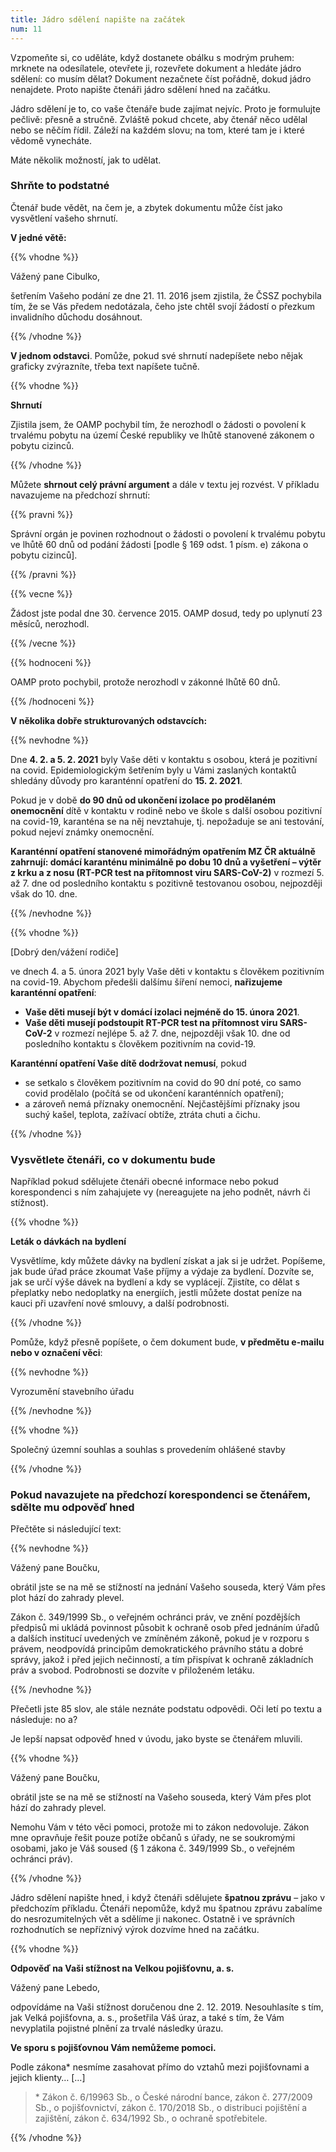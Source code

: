 ```yaml
---
title: Jádro sdělení napište na začátek
num: 11
---
```

Vzpomeňte si, co uděláte, když dostanete obálku s modrým pruhem: mrknete na odesílatele, otevřete ji, rozevřete dokument a hledáte jádro sdělení: co musím dělat? Dokument nezačnete číst pořádně, dokud jádro nenajdete. Proto napište čtenáři jádro sdělení hned na začátku.

Jádro sdělení je to, co vaše čtenáře bude zajímat nejvíc. Proto je formulujte pečlivě: přesně a stručně. Zvláště pokud chcete, aby čtenář něco udělal nebo se něčím řídil. Záleží na každém slovu; na tom, které tam je i které vědomě vynecháte.

Máte několik možností, jak to udělat.

### Shrňte to podstatné

Čtenář bude vědět, na čem je, a zbytek dokumentu může číst jako vysvětlení vašeho shrnutí.

**V jedné větě:**

{{% vhodne %}}

Vážený pane Cibulko,

šetřením Vašeho podání ze dne 21. 11. 2016 jsem zjistila, že ČSSZ pochybila tím, že se Vás předem nedotázala, čeho jste chtěl svojí žádostí o přezkum invalidního důchodu dosáhnout.

{{% /vhodne %}}

**V jednom odstavci**. Pomůže, pokud své shrnutí nadepíšete nebo nějak graficky zvýrazníte, třeba text napíšete tučně.

{{% vhodne %}}

**Shrnutí**

Zjistila jsem, že OAMP pochybil tím, že nerozhodl o žádosti o povolení k trvalému pobytu na území České republiky ve lhůtě stanovené zákonem o pobytu cizinců.

{{% /vhodne %}}

Můžete **shrnout celý právní argument** a dále v textu jej rozvést. V příkladu navazujeme na předchozí shrnutí:

{{% pravni %}}

Správní orgán je povinen rozhodnout o žádosti o povolení k trvalému pobytu ve lhůtě 60 dnů od podání žádosti \[podle § 169 odst. 1 písm. e) zákona o pobytu cizinců].

{{% /pravni %}}

{{% vecne %}}

Žádost jste podal dne 30. července 2015. OAMP dosud, tedy po uplynutí 23 měsíců, nerozhodl.

{{% /vecne %}}

{{% hodnoceni %}}

OAMP proto pochybil, protože nerozhodl v zákonné lhůtě 60 dnů.

{{% /hodnoceni %}}

**V několika dobře strukturovaných odstavcích:**

{{% nevhodne %}}

Dne **4. 2. a 5. 2. 2021** byly Vaše děti v kontaktu s osobou, která je pozitivní na covid. Epidemiologickým šetřením byly u Vámi zaslaných kontaktů shledány důvody pro karanténní opatření do **15. 2. 2021**. 

Pokud je v době **do 90 dnů od ukončení izolace po prodělaném onemocnění** dítě v kontaktu v rodině nebo ve škole s další osobou pozitivní na covid-19, karanténa se na něj nevztahuje, tj. nepožaduje se ani testování, pokud nejeví známky onemocnění.

**Karanténní opatření stanovené mimořádným opatřením MZ ČR aktuálně zahrnují: domácí karanténu minimálně po dobu 10 dnů a vyšetření – výtěr z krku a z nosu (RT-PCR test na přítomnost viru SARS-CoV-2)**  v rozmezí 5. až 7. dne od posledního kontaktu s pozitivně testovanou osobou, nejpozději však do 10. dne.

{{% /nevhodne %}}

{{% vhodne %}}

\[Dobrý den/vážení rodiče]

ve dnech 4. a 5. února 2021 byly Vaše děti v kontaktu s člověkem pozitivním na covid-19. Abychom předešli dalšímu šíření nemoci, **nařizujeme karanténní opatření**:

* **Vaše děti musejí být v domácí izolaci nejméně do 15. února 2021**.
* **Vaše děti musejí podstoupit RT-PCR test na přítomnost viru SARS-CoV-2** v rozmezí nejlépe 5. až 7. dne, nejpozději však 10. dne od posledního kontaktu s člověkem pozitivním na covid-19.

**Karanténní opatření Vaše dítě dodržovat nemusí**, pokud

* se setkalo s člověkem pozitivním na covid do 90 dní poté, co samo covid prodělalo (počítá se od ukončení karanténních opatření);
* a zároveň nemá příznaky onemocnění. Nejčastějšími příznaky jsou suchý kašel, teplota, zažívací obtíže, ztráta chuti a čichu.

{{% /vhodne %}}

### Vysvětlete čtenáři, co v dokumentu bude

Například pokud sdělujete čtenáři obecné informace nebo pokud korespondenci s ním zahajujete vy (nereagujete na jeho podnět, návrh či stížnost).

{{% vhodne %}}

**Leták o dávkách na bydlení**

Vysvětlíme, kdy můžete dávky na bydlení získat a jak si je udržet. Popíšeme, jak bude úřad práce zkoumat Vaše příjmy a výdaje za bydlení. Dozvíte se, jak se určí výše dávek na bydlení a kdy se vyplácejí. Zjistíte, co dělat s přeplatky nebo nedoplatky na energiích, jestli můžete dostat peníze na kauci při uzavření nové smlouvy, a další podrobnosti.

{{% /vhodne %}}

Pomůže, když přesně popíšete, o čem dokument bude, **v předmětu e-mailu nebo v označení věci**:

{{% nevhodne %}}

Vyrozumění stavebního úřadu

{{% /nevhodne %}}

{{% vhodne %}}

Společný územní souhlas a souhlas s provedením ohlášené stavby

{{% /vhodne %}}

### Pokud navazujete na předchozí korespondenci se čtenářem, sdělte mu odpověď hned

Přečtěte si následující text:

{{% nevhodne %}}

Vážený pane Boučku,

obrátil jste se na mě se stížností na jednání Vašeho souseda, který Vám přes plot hází do zahrady plevel.

Zákon č. 349/1999 Sb., o veřejném ochránci práv, ve znění pozdějších předpisů mi ukládá povinnost působit k ochraně osob před jednáním úřadů a dalších institucí uvedených ve zmíněném zákoně, pokud je v rozporu s právem, neodpovídá principům demokratického právního státu a dobré správy, jakož i před jejich nečinností, a tím přispívat k ochraně základních práv a svobod. Podrobnosti se dozvíte v přiloženém letáku.

{{% /nevhodne %}}

Přečetli jste 85 slov, ale stále neznáte podstatu odpovědi. Oči letí po textu a následuje: no a?

Je lepší napsat odpověď hned v úvodu, jako byste se čtenářem mluvili.

{{% vhodne %}}

Vážený pane Boučku,

obrátil jste se na mě se stížností na Vašeho souseda, který Vám přes plot hází do zahrady plevel.

Nemohu Vám v této věci pomoci, protože mi to zákon nedovoluje. Zákon mne opravňuje řešit pouze potíže občanů s úřady, ne se soukromými osobami, jako je Váš soused (§ 1 zákona č. 349/1999 Sb., o veřejném ochránci práv).

{{% /vhodne %}}

Jádro sdělení napište hned, i když čtenáři sdělujete **špatnou zprávu** – jako v předchozím příkladu. Čtenáři nepomůže, když mu špatnou zprávu zabalíme do nesrozumitelných vět a sdělíme ji nakonec. Ostatně i ve správních rozhodnutích se nepříznivý výrok dozvíme hned na začátku.

{{% vhodne %}}

**Odpověď na Vaši stížnost na Velkou pojišťovnu, a. s.**

Vážený pane Lebedo,

odpovídáme na Vaši stížnost doručenou dne 2. 12. 2019. Nesouhlasíte s tím, jak Velká pojišťovna, a. s., prošetřila Váš úraz, a také s tím, že Vám nevyplatila pojistné plnění za trvalé následky úrazu.

**Ve sporu s pojišťovnou Vám nemůžeme pomoci.**

Podle zákona* nesmíme zasahovat přímo do vztahů mezi pojišťovnami a jejich klienty… \[…]

> \* Zákon č. 6/19963 Sb., o České národní bance, zákon č. 277/2009 Sb., o pojišťovnictví, zákon č. 170/2018 Sb., o distribuci pojištění a zajištění, zákon č. 634/1992 Sb., o ochraně spotřebitele.

{{% /vhodne %}}